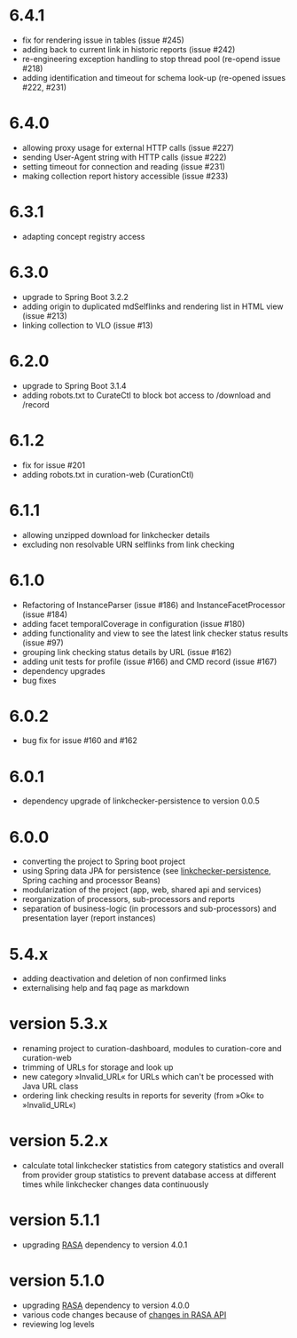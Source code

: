 # 6.4.1
- fix for rendering issue in tables (issue #245)
- adding back to current link in historic reports (issue #242)
- re-engineering exception handling to stop thread pool (re-opend issue #218)
- adding identification and timeout for schema look-up (re-opened issues #222, #231)

# 6.4.0
- allowing proxy usage for external HTTP calls (issue #227)
- sending User-Agent string with HTTP calls (issue #222) 
- setting timeout for connection and reading (issue #231)
- making collection report history accessible (issue #233)


# 6.3.1
- adapting concept registry access 

# 6.3.0
- upgrade to Spring Boot 3.2.2
- adding origin to duplicated mdSelflinks and rendering list in HTML view (issue #213)
- linking collection to VLO (issue #13)

# 6.2.0
- upgrade to Spring Boot 3.1.4
- adding robots.txt to CurateCtl to block bot access to /download and /record

# 6.1.2
- fix for issue #201
- adding robots.txt in curation-web (CurationCtl)

# 6.1.1
- allowing unzipped download for linkchecker details
- excluding non resolvable URN selflinks from link checking

# 6.1.0
- Refactoring of InstanceParser (issue #186) and InstanceFacetProcessor (issue #184)
- adding facet temporalCoverage in configuration (issue #180)
- adding functionality and view to see the latest link checker status results (issue #97)
- grouping link checking status details by URL (issue #162)
- adding unit tests for profile (issue #166) and CMD record (issue #167)
- dependency upgrades
- bug fixes

# 6.0.2
- bug fix for issue #160 and #162

# 6.0.1
- dependency upgrade of linkchecker-persistence to version 0.0.5 

# 6.0.0
- converting the project to Spring boot project
- using Spring data JPA for persistence (see [linkchecker-persistence](https://github.com/clarin-eric/linkchecker-persistence), Spring caching and processor Beans)
- modularization of the project (app, web, shared api and services)
- reorganization of processors, sub-processors and reports 
- separation of business-logic (in processors and sub-processors) and presentation layer (report instances)   

# 5.4.x
- adding deactivation and deletion of non confirmed links
- externalising help and faq page as markdown

# version 5.3.x
- renaming project to curation-dashboard, modules to curation-core and curation-web
- trimming of URLs for storage and look up
- new category »Invalid_URL« for URLs which can't be processed with Java URL class
- ordering link checking results in reports for severity (from »Ok« to »Invalid_URL«)

# version 5.2.x
- calculate total linkchecker statistics from category statistics and overall from provider group statistics to prevent database access at different times while linkchecker changes data continuously 

# version 5.1.1
- upgrading [RASA](https://github.com/clarin-eric/resource-availability-status-api) dependency to version 4.0.1

# version 5.1.0
- upgrading [RASA](https://github.com/clarin-eric/resource-availability-status-api) dependency to version 4.0.0
- various code changes because of [changes in RASA API](https://github.com/clarin-eric/resource-availability-status-api/blob/master/CHANGES.md)
- reviewing log levels